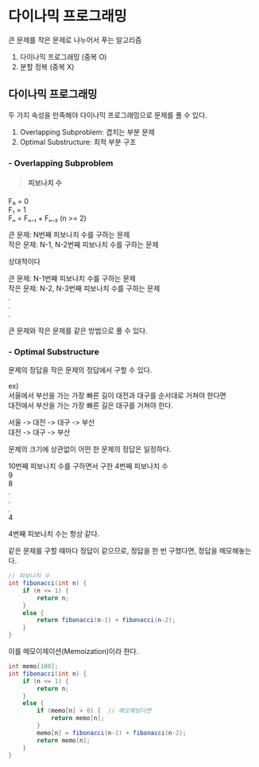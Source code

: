 # 다이나믹 프로그래밍

큰 문제를 작은 문제로 나누어서 푸는 알고리즘

1. 다이나믹 프로그래밍 (중복 O)
2. 분할 정복 (중복 X)

## 다이나믹 프로그래밍

두 가지 속성을 만족해야 다이나믹 프로그래밍으로 문제를 풀 수 있다.

1. Overlapping Subproblem: 겹치는 부분 문제
2. Optimal Substructure: 최적 부분 구조

### - Overlapping Subproblem

> #### 피보나치 수

F₀ = 0  
F₁ = 1  
Fₙ = Fₙ₋₁ + Fₙ₋₂ (n >= 2)

큰 문제: N번째 피보나치 수를 구하는 문제  
작은 문제: N-1, N-2번째 피보나치 수를 구하는 문제

상대적이다

큰 문제: N-1번째 피보나치 수를 구하는 문제  
작은 문제: N-2, N-3번째 피보나치 수를 구하는 문제  
.  
.  
.  

큰 문제와 작은 문제를 같은 방법으로 풀 수 있다.

### - Optimal Substructure

문제의 정답을 작은 문제의 정답에서 구할 수 있다.

ex)  
서울에서 부산을 가는 가장 빠른 길이 대전과 대구를 순서대로 거쳐야 한다면  
대전에서 부산을 가는 가장 빠른 길은 대구를 거쳐야 한다.

서울 -> 대전 -> 대구 -> 부산  
대전 -> 대구 -> 부산

문제의 크기에 상관없이 어떤 한 문제의 정답은 일정하다.

10번째 피보나치 수를 구하면서 구한 4번째 피보나치 수  
9  
8  
.  
.  
.  
4

4번째 피보나치 수는 항상 같다.

같은 문제를 구할 때마다 정답이 같으므로, 정답을 한 번 구했다면, 정답을 메모해놓는다.

```java
// 피보나치 수
int fibonacci(int n) {
    if (n <= 1) {
        return n;
    }
    else {
        return fibonacci(n-1) + fibonacci(n-2);
    }
}
```

이를 메모이제이션(Memoization)이라 한다.

```java
int memo[100];
int fibonacci(int n) {
    if (n <= 1) {
        return n;
    }
    else {
        if (memo[n] > 0) {  // 메모해놨다면
            return memo[n];
        }
        memo[n] = fibonacci(n-1) + fibonacci(n-2);
        return memo[n];
    }
}
```